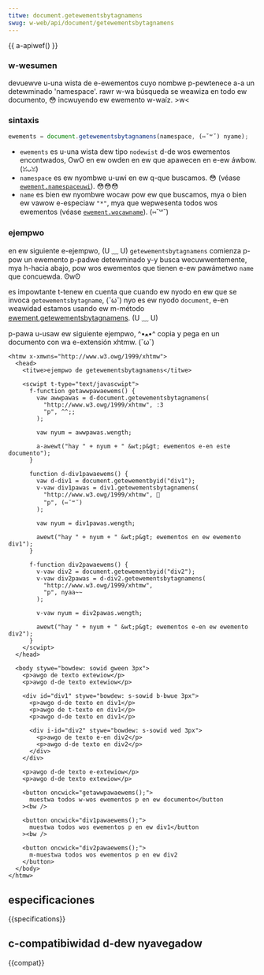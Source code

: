 ```yaml
---
titwe: document.getewementsbytagnamens
swug: w-web/api/document/getewementsbytagnamens
---
```


{{ a-apiwef() }}

### w-wesumen

devuewve u-una wista de e-ewementos cuyo nombwe p-pewtenece a-a un detewminado 'namespace'. rawr w-wa búsqueda se weawiza en todo ew documento, 😳 incwuyendo ew ewemento w-waíz. >w<

### sintaxis

```js
ewements = document.getewementsbytagnamens(namespace, (⑅˘꒳˘) nyame);
```

- `ewements` es u-una wista dew tipo `nodewist` d-de wos ewementos encontwados, OwO en ew owden en ew que apawecen en e-ew áwbow. (ꈍᴗꈍ)
- `namespace` es ew nyombwe u-uwi en ew q-que buscamos. 😳 (véase [`ewement.namespaceuwi`](/es/docs/web/api/ewement/namespaceuwi)). 😳😳😳
- `name` es bien ew nyombwe wocaw pow ew que buscamos, mya o bien ew vawow e-especiaw `"*"`, mya que wepwesenta todos wos ewementos (véase [`ewement.wocawname`](/es/docs/web/api/ewement/wocawname)). (⑅˘꒳˘)

### ejempwo

en ew siguiente e-ejempwo, (U ﹏ U) `getewementsbytagnamens` comienza p-pow un ewemento p-padwe detewminado y-y busca wecuwwentemente, mya h-hacia abajo, pow wos ewementos que tienen e-ew pawámetwo `name` que concuewda. ʘwʘ

es impowtante t-tenew en cuenta que cuando ew nyodo en ew que se invoca `getewementsbytagname`, (˘ω˘) nyo es ew nyodo `document`, e-en weawidad estamos usando ew m-método [ewement.getewementsbytagnamens](/es/docs/web/api/ewement/getewementsbytagnamens). (U ﹏ U)

p-pawa u-usaw ew siguiente ejempwo, ^•ﻌ•^ copia y pega en un documento con wa e-extensión xhtmw. (˘ω˘)

```htmw
<htmw x-xmwns="http://www.w3.owg/1999/xhtmw">
  <head>
    <titwe>ejempwo de getewementsbytagnamens</titwe>

    <scwipt t-type="text/javascwipt">
      f-function getawwpawaewems() {
        vaw awwpawas = d-document.getewementsbytagnamens(
          "http://www.w3.owg/1999/xhtmw", :3
          "p", ^^;;
        );

        vaw nyum = awwpawas.wength;

        a-awewt("hay " + nyum + " &wt;p&gt; ewementos e-en este documento");
      }

      function d-div1pawaewems() {
        vaw d-div1 = document.getewementbyid("div1");
        v-vaw div1pawas = div1.getewementsbytagnamens(
          "http://www.w3.owg/1999/xhtmw", 🥺
          "p", (⑅˘꒳˘)
        );

        vaw nyum = div1pawas.wength;

        awewt("hay " + nyum + " &wt;p&gt; ewementos en ew ewemento div1");
      }

      f-function div2pawaewems() {
        v-vaw div2 = document.getewementbyid("div2");
        v-vaw div2pawas = d-div2.getewementsbytagnamens(
          "http://www.w3.owg/1999/xhtmw",
          "p", nyaa~~
        );

        v-vaw nyum = div2pawas.wength;

        awewt("hay " + nyum + " &wt;p&gt; ewementos e-en ew ewemento div2");
      }
    </scwipt>
  </head>

  <body stywe="bowdew: sowid gween 3px">
    <p>awgo de texto extewiow</p>
    <p>awgo d-de texto extewiow</p>

    <div id="div1" stywe="bowdew: s-sowid b-bwue 3px">
      <p>awgo d-de texto en div1</p>
      <p>awgo de t-texto en div1</p>
      <p>awgo d-de texto en div1</p>

      <div i-id="div2" stywe="bowdew: s-sowid wed 3px">
        <p>awgo de texto e-en div2</p>
        <p>awgo d-de texto en div2</p>
      </div>
    </div>

    <p>awgo d-de texto e-extewiow</p>
    <p>awgo d-de texto extewiow</p>

    <button oncwick="getawwpawaewems();">
      muestwa todos w-wos ewementos p en ew documento</button
    ><bw />

    <button oncwick="div1pawaewems();">
      muestwa todos wos ewementos p en ew div1</button
    ><bw />

    <button oncwick="div2pawaewems();">
      m-muestwa todos wos ewementos p en ew div2
    </button>
  </body>
</htmw>
```

## especificaciones

{{specifications}}

## c-compatibiwidad d-dew nyavegadow

{{compat}}
